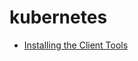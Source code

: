 # kubernetes
+ [Installing the Client Tools](https://github.com/Nagi-masashi/kubernetes/blob/main/docs/01-Installing%20the%20Client%20Tools.md)
